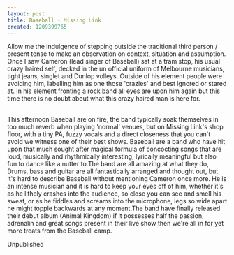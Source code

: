```yaml
---
layout: post
title: Baseball - Missing Link
created: 1209399765
---
```

<p>Allow me the indulgence of stepping outside the traditional third person / present tense to make an observation on context, situation and assumption. Once I saw Cameron (lead singer of Baseball) sat at a tram stop, his usual crazy haired self, decked in the un official uniform of Melbourne musicians, tight jeans, singlet and Dunlop volleys. Outside of his element people were avoiding him, labelling him as one those &#39;crazies&#39; and best ignored or stared at. In his element fronting a rock band all eyes are upon him again but this time there is no doubt about what this crazy haired man is here for.</p><p><br />This afternoon Baseball are on fire, the band typically soak themselves in too much reverb when playing &#39;normal&#39; venues, but on Missing Link&#39;s shop floor, with a tiny PA, fuzzy vocals and a direct closeness that you can&#39;t avoid we witness one of their best shows. Baseball are a band who have hit upon that much sought after magical formula of concocting songs that are loud, musically and rhythmically interesting, lyrically meaningful but also fun to dance like a nutter to.The band are all amazing at what they do, Drums, bass and guitar are all fantastically arranged and thought out, but it&#39;s hard to describe Baseball without mentioning Cameron once more. He is an intense musician and it is hard to keep your eyes off of him, whether it&#39;s as he lithely crashes into the audience, so close you can see and smell his sweat, or as he fiddles and screams into the microphone, legs so wide apart he might topple backwards at any moment.The band have finally released their debut album (Animal Kingdom) if it possesses half the passion, adrenalin and great songs present in their live show then we&#39;re all in for yet more treats from the Baseball camp.</p><p>Unpublished</p>
